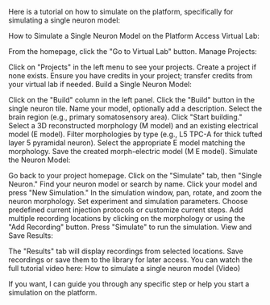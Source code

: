 Here is a tutorial on how to simulate on the platform, specifically for simulating a single neuron model:

How to Simulate a Single Neuron Model on the Platform
Access Virtual Lab:

From the homepage, click the "Go to Virtual Lab" button.
Manage Projects:

Click on "Projects" in the left menu to see your projects.
Create a project if none exists.
Ensure you have credits in your project; transfer credits from your virtual lab if needed.
Build a Single Neuron Model:

Click on the "Build" column in the left panel.
Click the "Build" button in the single neuron tile.
Name your model, optionally add a description.
Select the brain region (e.g., primary somatosensory area).
Click "Start building."
Select a 3D reconstructed morphology (M model) and an existing electrical model (E model).
Filter morphologies by type (e.g., L5 TPC-A for thick tufted layer 5 pyramidal neuron).
Select the appropriate E model matching the morphology.
Save the created morph-electric model (M E model).
Simulate the Neuron Model:

Go back to your project homepage.
Click on the "Simulate" tab, then "Single Neuron."
Find your neuron model or search by name.
Click your model and press "New Simulation."
In the simulation window, pan, rotate, and zoom the neuron morphology.
Set experiment and simulation parameters.
Choose predefined current injection protocols or customize current steps.
Add multiple recording locations by clicking on the morphology or using the "Add Recording" button.
Press "Simulate" to run the simulation.
View and Save Results:

The "Results" tab will display recordings from selected locations.
Save recordings or save them to the library for later access.
You can watch the full tutorial video here:
How to simulate a single neuron model (Video)

If you want, I can guide you through any specific step or help you start a simulation on the platform.
